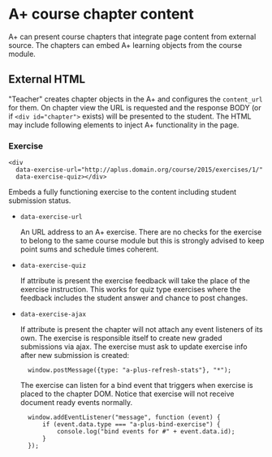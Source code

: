 A+ course chapter content
=========================

A+ can present course chapters that integrate page content from external
source. The chapters can embed A+ learning objects from the course module.

## External HTML

"Teacher" creates chapter objects in the A+ and configures
the `content_url` for them. On chapter view the URL is requested and
the response BODY (or if `<div id="chapter">` exists) will be presented
to the student. The HTML may include following elements to inject A+
functionality in the page.

### Exercise

    <div
      data-exercise-url="http://aplus.domain.org/course/2015/exercises/1/"
      data-exercise-quiz></div>

Embeds a fully functioning exercise to the content including student
submission status.

* `data-exercise-url`

    An URL address to an A+ exercise. There are no checks for the exercise
    to belong to the same course module but this is strongly advised to
    keep point sums and schedule times coherent.

* `data-exercise-quiz`

    If attribute is present the exercise feedback will take the place of
    the exercise instruction. This works for quiz type exercises where
    the feedback includes the student answer and chance to post changes.

* `data-exercise-ajax`

    If attribute is present the chapter will not attach any event listeners
    of its own. The exercise is responsible itself to create new graded
    submissions via ajax. The exercise must ask to update exercise info after
    new submission is created:

        window.postMessage({type: "a-plus-refresh-stats"}, "*");

    The exercise can listen for a bind event that triggers when exercise is
    placed to the chapter DOM. Notice that exercise will not receive document
    ready events normally.

        window.addEventListener("message", function (event) {
            if (event.data.type === "a-plus-bind-exercise") {
                console.log("bind events for #" + event.data.id);
            }
        });
